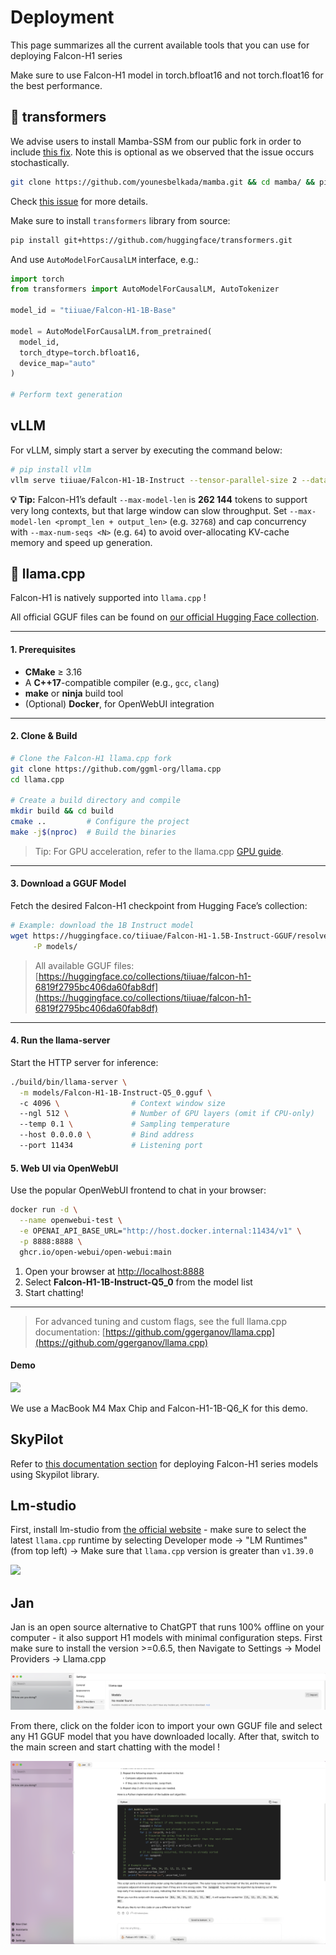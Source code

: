 # Deployment

This page summarizes all the current available tools that you can use for deploying Falcon-H1 series

Make sure to use Falcon-H1 model in torch.bfloat16 and not torch.float16 for the best performance.
## 🤗 transformers

We advise users to install Mamba-SSM from our public fork in order to include [this fix](https://github.com/state-spaces/mamba/pull/708). Note this is optional as we observed that the issue occurs stochastically. 

```bash
git clone https://github.com/younesbelkada/mamba.git && cd mamba/ && pip install -e . --no-build-isolation
```

Check [this issue](https://github.com/state-spaces/mamba/pull/708) for more details.


Make sure to install `transformers` library from source:

```bash
pip install git+https://github.com/huggingface/transformers.git
```

And use `AutoModelForCausalLM` interface, e.g.:

```python
import torch
from transformers import AutoModelForCausalLM, AutoTokenizer

model_id = "tiiuae/Falcon-H1-1B-Base"

model = AutoModelForCausalLM.from_pretrained(
  model_id,
  torch_dtype=torch.bfloat16,
  device_map="auto"
)

# Perform text generation
```

## vLLM

For vLLM, simply start a server by executing the command below:

```bash
# pip install vllm
vllm serve tiiuae/Falcon-H1-1B-Instruct --tensor-parallel-size 2 --data-parallel-size 1
```

**💡 Tip:** Falcon-H1’s default `--max-model-len` is **262 144** tokens to support very long contexts, but that large window can slow throughput. Set `--max-model-len <prompt_len + output_len>` (e.g. `32768`) and cap concurrency with `--max-num-seqs <N>` (e.g. `64`) to avoid over-allocating KV-cache memory and speed up generation.

## 🔧 llama.cpp

Falcon-H1 is natively supported into `llama.cpp` !

All official GGUF files can be found on [our official Hugging Face collection](https://huggingface.co/collections/tiiuae/falcon-h1-6819f2795bc406da60fab8df).

---

#### 1. Prerequisites

* **CMake** ≥ 3.16
* A **C++17**-compatible compiler (e.g., `gcc`, `clang`)
* **make** or **ninja** build tool
* (Optional) **Docker**, for OpenWebUI integration

---

#### 2. Clone & Build

```bash
# Clone the Falcon-H1 llama.cpp fork
git clone https://github.com/ggml-org/llama.cpp
cd llama.cpp

# Create a build directory and compile
mkdir build && cd build
cmake ..         # Configure the project
make -j$(nproc)  # Build the binaries
```

> Tip: For GPU acceleration, refer to the llama.cpp [GPU guide](https://github.com/ggerganov/llama.cpp#gpu-support).

---

#### 3. Download a GGUF Model

Fetch the desired Falcon-H1 checkpoint from Hugging Face’s collection:

```bash
# Example: download the 1B Instruct model
wget https://huggingface.co/tiiuae/Falcon-H1-1.5B-Instruct-GGUF/resolve/main/Falcon-H1-1.5B-Instruct-Q5_K.gguf \
     -P models/
```

> All available GGUF files: [https://huggingface.co/collections/tiiuae/falcon-h1-6819f2795bc406da60fab8df](https://huggingface.co/collections/tiiuae/falcon-h1-6819f2795bc406da60fab8df)

---

#### 4. Run the llama-server

Start the HTTP server for inference:

```bash
./build/bin/llama-server \
  -m models/Falcon-H1-1B-Instruct-Q5_0.gguf \  
  -c 4096 \                # Context window size
  --ngl 512 \              # Number of GPU layers (omit if CPU-only)
  --temp 0.1 \             # Sampling temperature
  --host 0.0.0.0 \         # Bind address
  --port 11434             # Listening port
```

#### 5. Web UI via OpenWebUI
Use the popular OpenWebUI frontend to chat in your browser:

```bash
docker run -d \
  --name openwebui-test \
  -e OPENAI_API_BASE_URL="http://host.docker.internal:11434/v1" \
  -p 8888:8888 \
  ghcr.io/open-webui/open-webui:main
```

1. Open your browser at [http://localhost:8888](http://localhost:8888)
2. Select **Falcon-H1-1B-Instruct-Q5\_0** from the model list
3. Start chatting!

---

> For advanced tuning and custom flags, see the full llama.cpp documentation: [https://github.com/ggerganov/llama.cpp](https://github.com/ggerganov/llama.cpp)


#### Demo

![](https://github.com/user-attachments/assets/f4181da9-bebe-4ead-8970-4ff7bef3069d)

We use a MacBook M4 Max Chip and Falcon-H1-1B-Q6_K for this demo.

## SkyPilot

Refer to [this documentation section](https://github.com/skypilot-org/skypilot/tree/master/llm/falcon_h1) for deploying Falcon-H1 series models using Skypilot library.

## Lm-studio

First, install lm-studio from [the official website](https://lmstudio.ai/) - make sure to select the latest `llama.cpp` runtime by selecting Developer mode -> "LM Runtimes" (from top left) -> Make sure that `llama.cpp` version is greater than `v1.39.0`

![](https://github.com/user-attachments/assets/9e20c841-1a93-4ae3-9722-3d50fe3b7ef2)

## Jan

Jan is an open source alternative to ChatGPT that runs 100% offline on your computer - it also support H1 models with minimal configuration steps. First make sure to install the version >=0.6.5, then Navigate to Settings -> Model Providers -> Llama.cpp

![](assets/jan-screen-settings.png)

From there, click on the folder icon to import your own GGUF file and select any H1 GGUF model that you have downloaded locally. After that, switch to the main screen and start chatting with the model !

![](assets/jan-screen-chat.png)